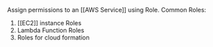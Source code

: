 Assign permissions to an [[AWS Service]] using Role.
Common Roles:
1. [[EC2]] instance Roles
2. Lambda Function Roles
3. Roles for cloud formation